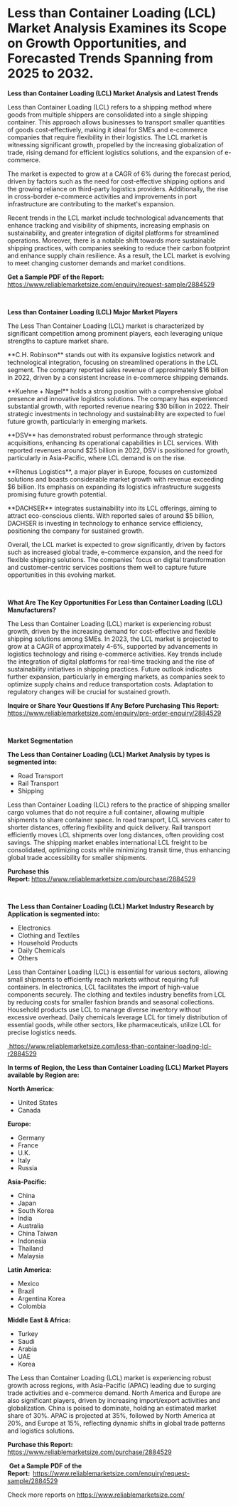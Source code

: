 <p><h1>Less than Container Loading (LCL) Market Analysis Examines its Scope on Growth Opportunities, and Forecasted Trends Spanning from 2025 to 2032.</h1></p><p><strong>Less than Container Loading (LCL) Market Analysis and Latest Trends</strong></p>
<p><p>Less than Container Loading (LCL) refers to a shipping method where goods from multiple shippers are consolidated into a single shipping container. This approach allows businesses to transport smaller quantities of goods cost-effectively, making it ideal for SMEs and e-commerce companies that require flexibility in their logistics. The LCL market is witnessing significant growth, propelled by the increasing globalization of trade, rising demand for efficient logistics solutions, and the expansion of e-commerce.</p><p>The market is expected to grow at a CAGR of 6% during the forecast period, driven by factors such as the need for cost-effective shipping options and the growing reliance on third-party logistics providers. Additionally, the rise in cross-border e-commerce activities and improvements in port infrastructure are contributing to the market's expansion. </p><p>Recent trends in the LCL market include technological advancements that enhance tracking and visibility of shipments, increasing emphasis on sustainability, and greater integration of digital platforms for streamlined operations. Moreover, there is a notable shift towards more sustainable shipping practices, with companies seeking to reduce their carbon footprint and enhance supply chain resilience. As a result, the LCL market is evolving to meet changing customer demands and market conditions.</p></p>
<p><strong>Get a Sample PDF of the Report:&nbsp;</strong> <a href="https://www.reliablemarketsize.com/enquiry/request-sample/2884529?utm_campaign=3307&utm_medium=2&utm_source=Github&utm_content=ia&utm_term=13032025&utm_id=less-than-container-loading-lcl">https://www.reliablemarketsize.com/enquiry/request-sample/2884529</a></p>
<p>&nbsp;</p>
<p><strong>Less than Container Loading (LCL) Major Market Players</strong></p>
<p><p>The Less Than Container Loading (LCL) market is characterized by significant competition among prominent players, each leveraging unique strengths to capture market share. </p><p>**C.H. Robinson** stands out with its expansive logistics network and technological integration, focusing on streamlined operations in the LCL segment. The company reported sales revenue of approximately $16 billion in 2022, driven by a consistent increase in e-commerce shipping demands.</p><p>**Kuehne + Nagel** holds a strong position with a comprehensive global presence and innovative logistics solutions. The company has experienced substantial growth, with reported revenue nearing $30 billion in 2022. Their strategic investments in technology and sustainability are expected to fuel future growth, particularly in emerging markets.</p><p>**DSV** has demonstrated robust performance through strategic acquisitions, enhancing its operational capabilities in LCL services. With reported revenues around $25 billion in 2022, DSV is positioned for growth, particularly in Asia-Pacific, where LCL demand is on the rise.</p><p>**Rhenus Logistics**, a major player in Europe, focuses on customized solutions and boasts considerable market growth with revenue exceeding $6 billion. Its emphasis on expanding its logistics infrastructure suggests promising future growth potential.</p><p>**DACHSER** integrates sustainability into its LCL offerings, aiming to attract eco-conscious clients. With reported sales of around $5 billion, DACHSER is investing in technology to enhance service efficiency, positioning the company for sustained growth.</p><p>Overall, the LCL market is expected to grow significantly, driven by factors such as increased global trade, e-commerce expansion, and the need for flexible shipping solutions. The companies' focus on digital transformation and customer-centric services positions them well to capture future opportunities in this evolving market.</p></p>
<p>&nbsp;</p>
<p><strong>What Are The Key Opportunities For Less than Container Loading (LCL) Manufacturers?</strong></p>
<p><p>The Less than Container Loading (LCL) market is experiencing robust growth, driven by the increasing demand for cost-effective and flexible shipping solutions among SMEs. In 2023, the LCL market is projected to grow at a CAGR of approximately 4-6%, supported by advancements in logistics technology and rising e-commerce activities. Key trends include the integration of digital platforms for real-time tracking and the rise of sustainability initiatives in shipping practices. Future outlook indicates further expansion, particularly in emerging markets, as companies seek to optimize supply chains and reduce transportation costs. Adaptation to regulatory changes will be crucial for sustained growth.</p></p>
<p><strong>Inquire or Share Your Questions If Any Before Purchasing This Report:</strong> <a href="https://www.reliablemarketsize.com/enquiry/pre-order-enquiry/2884529?utm_campaign=3307&utm_medium=2&utm_source=Github&utm_content=ia&utm_term=13032025&utm_id=less-than-container-loading-lcl">https://www.reliablemarketsize.com/enquiry/pre-order-enquiry/2884529</a></p>
<p>&nbsp;</p>
<p><strong>Market Segmentation</strong></p>
<p><strong>The Less than Container Loading (LCL) Market Analysis by types is segmented into:</strong></p>
<p><ul><li>Road Transport</li><li>Rail Transport</li><li>Shipping</li></ul></p>
<p><p>Less than Container Loading (LCL) refers to the practice of shipping smaller cargo volumes that do not require a full container, allowing multiple shipments to share container space. In road transport, LCL services cater to shorter distances, offering flexibility and quick delivery. Rail transport efficiently moves LCL shipments over long distances, often providing cost savings. The shipping market enables international LCL freight to be consolidated, optimizing costs while minimizing transit time, thus enhancing global trade accessibility for smaller shipments.</p></p>
<p><strong>Purchase this Report:&nbsp;</strong><a href="https://www.reliablemarketsize.com/purchase/2884529?utm_campaign=3307&utm_medium=2&utm_source=Github&utm_content=ia&utm_term=13032025&utm_id=less-than-container-loading-lcl">https://www.reliablemarketsize.com/purchase/2884529</a></p>
<p>&nbsp;</p>
<p><strong>The Less than Container Loading (LCL) Market Industry Research by Application is segmented into:</strong></p>
<p><ul><li>Electronics</li><li>Clothing and Textiles</li><li>Household Products</li><li>Daily Chemicals</li><li>Others</li></ul></p>
<p><p>Less than Container Loading (LCL) is essential for various sectors, allowing small shipments to efficiently reach markets without requiring full containers. In electronics, LCL facilitates the import of high-value components securely. The clothing and textiles industry benefits from LCL by reducing costs for smaller fashion brands and seasonal collections. Household products use LCL to manage diverse inventory without excessive overhead. Daily chemicals leverage LCL for timely distribution of essential goods, while other sectors, like pharmaceuticals, utilize LCL for precise logistics needs.</p></p>
<p><a href="https://www.reliablemarketsize.com/less-than-container-loading-lcl-r2884529?utm_campaign=3307&utm_medium=2&utm_source=Github&utm_content=ia&utm_term=13032025&utm_id=less-than-container-loading-lcl">&nbsp;https://www.reliablemarketsize.com/less-than-container-loading-lcl-r2884529</a></p>
<p><strong>In terms of Region, the Less than Container Loading (LCL) Market Players available by Region are:</strong></p>
<p>
    <p> <strong> North America: </strong>
        <ul>
            <li>United States</li>
            <li>Canada</li>
        </ul>
        </p> 
    <p> <strong> Europe: </strong>
        <ul>
            <li>Germany</li>
            <li>France</li>
            <li>U.K.</li>
            <li>Italy</li>
            <li>Russia</li>
        </ul>
        </p> 
    <p> <strong> Asia-Pacific: </strong>
        <ul>
            <li>China</li>
            <li>Japan</li>
            <li>South Korea</li>
            <li>India</li>
            <li>Australia</li>
            <li>China Taiwan</li>
            <li>Indonesia</li>
            <li>Thailand</li>
            <li>Malaysia</li>
        </ul>
        </p> 
    <p> <strong> Latin America: </strong>
        <ul>
            <li>Mexico</li>
            <li>Brazil</li>
            <li>Argentina Korea</li>
            <li>Colombia</li>
        </ul>
        </p> 
    <p> <strong> Middle East & Africa: </strong>
        <ul>
            <li>Turkey</li>
            <li>Saudi</li>
            <li>Arabia</li>
            <li>UAE</li>
            <li>Korea</li>
        </ul>
    </p>
    </p>
<p><p>The Less than Container Loading (LCL) market is experiencing robust growth across regions, with Asia-Pacific (APAC) leading due to surging trade activities and e-commerce demand. North America and Europe are also significant players, driven by increasing import/export activities and globalization. China is poised to dominate, holding an estimated market share of 30%. APAC is projected at 35%, followed by North America at 20%, and Europe at 15%, reflecting dynamic shifts in global trade patterns and logistics solutions.</p></p>
<p><strong>Purchase this Report: </strong><a href="https://www.reliablemarketsize.com/purchase/2884529?utm_campaign=3307&utm_medium=2&utm_source=Github&utm_content=ia&utm_term=13032025&utm_id=less-than-container-loading-lcl">https://www.reliablemarketsize.com/purchase/2884529</a></p>
<p>&nbsp;<strong>Get a Sample PDF of the Report:&nbsp;&nbsp;</strong><a href="https://www.reliablemarketsize.com/enquiry/request-sample/2884529?utm_campaign=3307&utm_medium=2&utm_source=Github&utm_content=ia&utm_term=13032025&utm_id=less-than-container-loading-lcl">https://www.reliablemarketsize.com/enquiry/request-sample/2884529</a></p>
<p><strong></strong></p>
<p>Check more reports on <a href="https://www.reliablemarketsize.com/?utm_campaign=3307&utm_medium=2&utm_source=Github&utm_content=ia&utm_term=13032025&utm_id=less-than-container-loading-lcl">https://www.reliablemarketsize.com/</a></p>